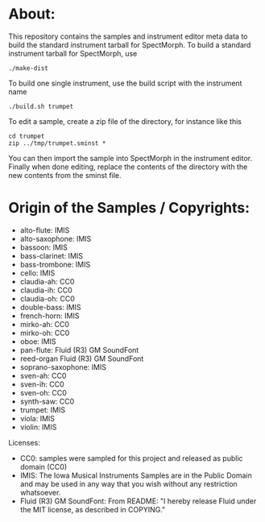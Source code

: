 About:
======

This repository contains the samples and instrument editor meta data to build the
standard instrument tarball for SpectMorph. To build a standard instrument tarball
for SpectMorph, use

    ./make-dist

To build one single instrument, use the build script with the instrument name

    ./build.sh trumpet

To edit a sample, create a zip file of the directory, for instance like this

    cd trumpet
    zip ../tmp/trumpet.sminst *

You can then import the sample into SpectMorph in the instrument editor. Finally
when done editing, replace the contents of the directory with the new contents
from the sminst file.

Origin of the Samples / Copyrights:
===================================

* alto-flute: IMIS
* alto-saxophone: IMIS
* bassoon: IMIS
* bass-clarinet: IMIS
* bass-trombone: IMIS
* cello: IMIS
* claudia-ah: CC0
* claudia-ih: CC0
* claudia-oh: CC0
* double-bass: IMIS
* french-horn: IMIS
* mirko-ah: CC0
* mirko-oh: CC0
* oboe: IMIS
* pan-flute: Fluid (R3) GM SoundFont
* reed-organ Fluid (R3) GM SoundFont
* soprano-saxophone: IMIS
* sven-ah: CC0
* sven-ih: CC0
* sven-oh: CC0
* synth-saw: CC0
* trumpet: IMIS
* viola: IMIS
* violin: IMIS

Licenses:

* CC0: samples were sampled for this project and released as public domain (CC0)
* IMIS: The Iowa Musical Instruments Samples are in the Public Domain and may be used in any way that you wish without any restriction whatsoever.
* Fluid (R3) GM SoundFont: From README: "I hereby release Fluid under the MIT license, as described in COPYING."
